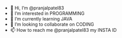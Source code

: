 - 👋 Hi, I’m @pranjalpatel83
- 👀 I’m interested in PROGRAMMING
- 🌱 I’m currently learning JAVA 
- 💞️ I’m looking to collaborate on CODING
- 📫 How to reach me @pranjalpatel83 my INSTA ID

<!---
pranjalpatel83/pranjalpatel83 is a ✨ special ✨ repository because its `README.md` (this file) appears on your GitHub profile.
You can click the Preview link to take a look at your changes.
--->
